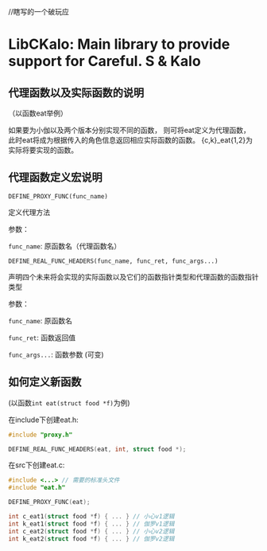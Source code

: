 //瞎写的一个破玩应
# LibCKalo: Main library to provide support for Careful. S & Kalo

## 代理函数以及实际函数的说明
（以函数eat举例）

如果要为小伽以及两个版本分别实现不同的函数，
则可将eat定义为代理函数，
此时eat将成为根据传入的角色信息返回相应实际函数的函数。
{c,k}_eat{1,2}为实际将要实现的函数。

## 代理函数定义宏说明

```DEFINE_PROXY_FUNC(func_name)```

定义代理方法

参数：

```func_name```: 原函数名（代理函数名）

```DEFINE_REAL_FUNC_HEADERS(func_name, func_ret, func_args...)```

声明四个未来将会实现的实际函数以及它们的函数指针类型和代理函数的函数指针类型

参数：

```func_name```: 原函数名

```func_ret```: 函数返回值

```func_args...```: 函数参数 (可变)


## 如何定义新函数
(以函数```int eat(struct food *f)```为例)

在include下创建eat.h:
```c
#include "proxy.h"

DEFINE_REAL_FUNC_HEADERS(eat, int, struct food *);
```
在src下创建eat.c:
```c
#include <...> // 需要的标准头文件
#include "eat.h"

DEFINE_PROXY_FUNC(eat);

int c_eat1(struct food *f) { ... } // 小心v1逻辑
int k_eat1(struct food *f) { ... } // 伽罗v1逻辑
int c_eat2(struct food *f) { ... } // 小心v2逻辑
int k_eat2(struct food *f) { ... } // 伽罗v2逻辑
```
